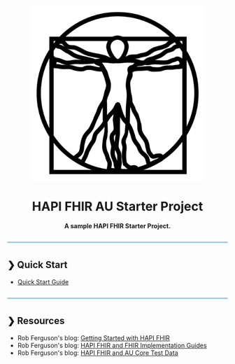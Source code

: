 <p align="center">
  <img src="./logo.svg" alt="HAPI FHIR AU Starter Project" width="400"/>
</p>

<h1 align="center">HAPI FHIR AU Starter Project</h1>

<p align="center">
  <b>A sample HAPI FHIR Starter Project.</b> <br>
</p>

![divider](./divider.png)


## ❯ Quick Start

* [Quick Start Guide](docs/quick-start-guide)

![divider](./divider.png)

## ❯ Resources

* Rob Ferguson's blog: [Getting Started with HAPI FHIR](https://rob-ferguson.me/getting-started-with-hapi-fhir/)
* Rob Ferguson's blog: [HAPI FHIR and FHIR Implementation Guides](https://rob-ferguson.me/hapi-fhir-and-fhir-implementation-guides/)
* Rob Ferguson's blog: [HAPI FHIR and AU Core Test Data](https://rob-ferguson.me/hapi-fhir-and-au-core-test-data/)
